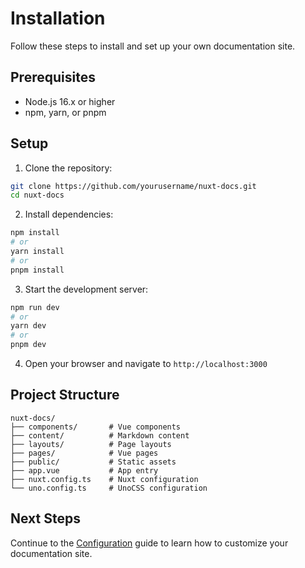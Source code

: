 # Installation

Follow these steps to install and set up your own documentation site.

## Prerequisites

- Node.js 16.x or higher
- npm, yarn, or pnpm

## Setup

1. Clone the repository:

```bash
git clone https://github.com/yourusername/nuxt-docs.git
cd nuxt-docs
```

2. Install dependencies:

```bash
npm install
# or
yarn install
# or
pnpm install
```

3. Start the development server:

```bash
npm run dev
# or
yarn dev
# or
pnpm dev
```

4. Open your browser and navigate to `http://localhost:3000`

## Project Structure

```
nuxt-docs/
├── components/       # Vue components
├── content/          # Markdown content
├── layouts/          # Page layouts
├── pages/            # Vue pages
├── public/           # Static assets
├── app.vue           # App entry
├── nuxt.config.ts    # Nuxt configuration
└── uno.config.ts     # UnoCSS configuration
```

## Next Steps

Continue to the [Configuration](/guide/configuration) guide to learn how to customize your documentation site.